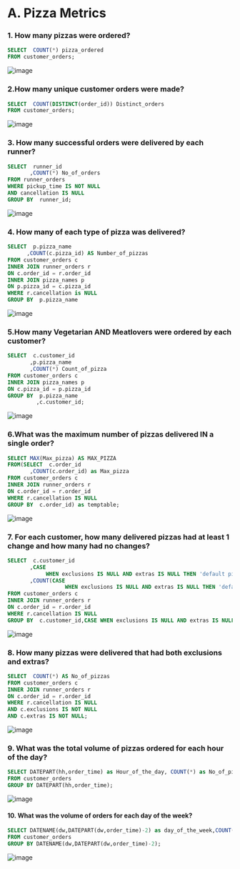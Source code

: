 # A. Pizza Metrics


### 1. How many pizzas were ordered?

````sql
SELECT  COUNT(*) pizza_ordered
FROM customer_orders;
````
![image](https://user-images.githubusercontent.com/69169400/162590147-58f2d288-0776-4aca-be06-21ae3e89de3a.png)


### 2.How many unique customer orders were made?

````sql
SELECT  COUNT(DISTINCT(order_id)) Distinct_orders
FROM customer_orders;
````
![image](https://user-images.githubusercontent.com/69169400/162590183-fb7c185a-6736-41da-a31e-5761c2cfa4a4.png)


### 3. How many successful orders were delivered by each runner?

````sql
SELECT  runner_id
       ,COUNT(*) No_of_orders
FROM runner_orders
WHERE pickup_time IS NOT NULL
AND cancellation IS NULL
GROUP BY  runner_id;
````
 
 ![image](https://user-images.githubusercontent.com/69169400/162590245-a599a9fa-eaaf-4294-b56c-0b74a2ebfb47.png)

 
 ### 4. How many of each type of pizza was delivered?
 
 ````sql
 SELECT  p.pizza_name
       ,COUNT(c.pizza_id) AS Number_of_pizzas
FROM customer_orders c
INNER JOIN runner_orders r
ON c.order_id = r.order_id
INNER JOIN pizza_names p
ON p.pizza_id = c.pizza_id
WHERE r.cancellation is NULL
GROUP BY  p.pizza_name
````

![image](https://user-images.githubusercontent.com/69169400/162590261-dc07b9cd-224c-4de1-8f12-831f6c9e2368.png)


### 5.How many Vegetarian AND Meatlovers were ordered by each customer?

````sql
SELECT  c.customer_id
       ,p.pizza_name
       ,COUNT(*) Count_of_pizza
FROM customer_orders c
INNER JOIN pizza_names p
ON c.pizza_id = p.pizza_id
GROUP BY  p.pizza_name
         ,c.customer_id;
 ````
 
 ![image](https://user-images.githubusercontent.com/69169400/162590320-8172a1e1-4b41-4c12-9755-de4e8d161885.png)
 
 
### 6.What was the maximum number of pizzas delivered IN a single order? 

````sql
SELECT MAX(Max_pizza) AS MAX_PIZZA
FROM(SELECT  c.order_id
       ,COUNT(c.order_id) as Max_pizza
FROM customer_orders c
INNER JOIN runner_orders r
ON c.order_id = r.order_id
WHERE r.cancellation IS NULL
GROUP BY  c.order_id) as temptable;

````

![image](https://user-images.githubusercontent.com/69169400/162590351-77e318f1-ac8b-4f00-b02e-a596e6c1d313.png)


### 7. For each customer, how many delivered pizzas had at least 1 change and how many had no changes?

````sql
SELECT  c.customer_id
       ,CASE 
            WHEN exclusions IS NULL AND extras IS NULL THEN 'default pizza'  ELSE 'Modified Pizza' END       AS Pizza_type
       ,COUNT(CASE 
                  WHEN exclusions IS NULL AND extras IS NULL THEN 'default pizza' ELSE 'Modified Pizza' END) AS Count
FROM customer_orders c
INNER JOIN runner_orders r
ON c.order_id = r.order_id
WHERE r.cancellation IS NULL
GROUP BY  c.customer_id,CASE WHEN exclusions IS NULL AND extras IS NULL THEN 'default pizza'  ELSE 'Modified Pizza' END;
````

![image](https://user-images.githubusercontent.com/69169400/162590384-2133a13c-ea7a-4e0e-ae1f-d5753549519a.png)



### 8. How many pizzas were delivered that had both exclusions and extras?

````sql
SELECT  COUNT(*) AS No_of_pizzas
FROM customer_orders c
INNER JOIN runner_orders r
ON c.order_id = r.order_id
WHERE r.cancellation IS NULL
AND c.exclusions IS NOT NULL
AND c.extras IS NOT NULL; 
````
![image](https://user-images.githubusercontent.com/69169400/162590410-b05b705c-d393-45e3-a66e-cc59fd1af263.png)


### 9. What was the total volume of pizzas ordered for each hour of the day?

````sql
SELECT DATEPART(hh,order_time) as Hour_of_the_day, COUNT(*) as No_of_pizzas
FROM customer_orders
GROUP BY DATEPART(hh,order_time);
````

![image](https://user-images.githubusercontent.com/69169400/162590430-ed41f90b-fa95-4a6c-8483-2d056e08a1f9.png)


#### 10. What was the volume of orders for each day of the week?

````sql
SELECT DATENAME(dw,DATEPART(dw,order_time)-2) as day_of_the_week,COUNT(*) as No_of_pizzas
FROM customer_orders
GROUP BY DATENAME(dw,DATEPART(dw,order_time)-2);
````
![image](https://user-images.githubusercontent.com/69169400/162590455-44391f84-589f-43d6-829f-6cc2e88996dc.png)


